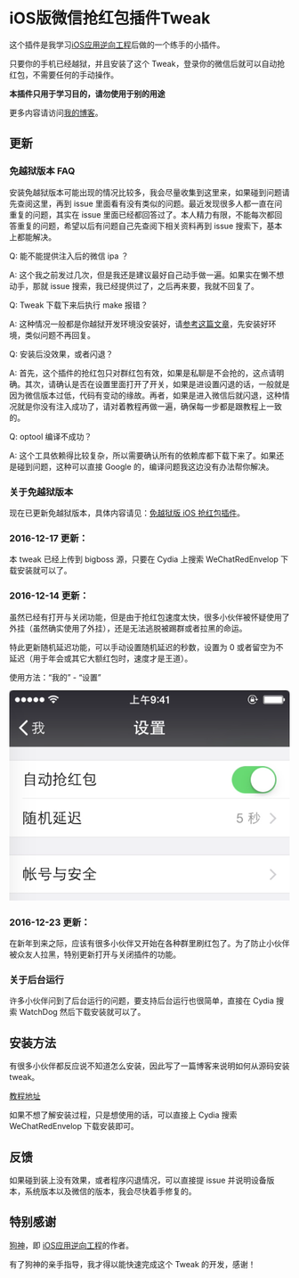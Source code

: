 # iOS版微信抢红包插件Tweak

这个插件是我学习[iOS应用逆向工程](https://www.amazon.cn/gp/product/B00VFDVY7E/ref=as_li_tf_tl?ie=UTF8&camp=536&creative=3200&creativeASIN=B00VFDVY7E&linkCode=as2&tag=buginux-23)后做的一个练手的小插件。

只要你的手机已经越狱，并且安装了这个 Tweak，登录你的微信后就可以自动抢红包，不需要任何的手动操作。

**本插件只用于学习目的，请勿使用于别的用途**

更多内容请访问[我的博客](http://www.swiftyper.com)。


## 更新

### 免越狱版本 FAQ

安装免越狱版本可能出现的情况比较多，我会尽量收集到这里来，如果碰到问题请先查阅这里，再到 issue 里面看有没有类似的问题。最近发现很多人都一直在问重复的问题，其实在 issue 里面已经都回答过了。本人精力有限，不能每次都回答重复的问题，希望以后有问题自己先查阅下相关资料再到 issue 搜索下，基本上都能解决。

Q: 能不能提供注入后的微信 ipa ？

A: 这个我之前发过几次，但是我还是建议最好自己动手做一遍。如果实在懒不想动手，那就 issue 搜索，我已经提供过了，之后再来要，我就不回复了。

Q: Tweak 下载下来后执行 make 报错？

A: 这种情况一般都是你越狱开发环境没安装好，请[参考这篇文章](http://www.swiftyper.com/2016/01/25/ios-tweak-install-guide/)，先安装好环境，类似问题不再回复。

Q: 安装后没效果，或者闪退？

A: 首先，这个插件的抢红包只对群红包有效，如果是私聊是不会抢的，这点请明确。其次，请确认是否在设置里面打开了开关，如果是进设置闪退的话，一般就是因为微信版本过低，代码有变动的缘故。再者，如果是进入微信后就闪退，这种情况就是你没有注入成功了，请对着教程再做一遍，确保每一步都是跟教程上一致的。

Q: optool 编译不成功？

A: 这个工具依赖得比较复杂，所以需要确认所有的依赖库都下载下来了。如果还是碰到问题，这种可以直接 Google 的，编译问题我这边没有办法帮你解决。

### 关于免越狱版本

现在已更新免越狱版本，具体内容请见：[免越狱版 iOS 抢红包插件](http://www.swiftyper.com/2016/12/26/wechat-redenvelop-tweak-for-non-jailbroken-iphone)。

### 2016-12-17 更新：

本 tweak 已经上传到 bigboss 源，只要在 Cydia 上搜索 WeChatRedEnvelop 下载安装就可以了。

### 2016-12-14 更新：

虽然已经有打开与关闭功能，但是由于抢红包速度太快，很多小伙伴被怀疑使用了外挂（虽然确实使用了外挂），还是无法逃脱被踢群或者拉黑的命运。

特此更新随机延迟功能，可以手动设置随机延迟的秒数，设置为 0 或者留空为不延迟（用于年会或其它大额红包时，速度才是王道）。

使用方法：“我的” - “设置”

![RedEnvelopDelay](./ScreenShots/RedEnvelopDelayNew.png)

### 2016-12-23 更新：

在新年到来之际，应该有很多小伙伴又开始在各种群里刷红包了。为了防止小伙伴被众友人拉黑，特别更新打开与关闭插件的功能。

### 关于后台运行

许多小伙伴问到了后台运行的问题，要支持后台运行也很简单，直接在 Cydia 搜索 WatchDog 然后下载安装就可以了。


## 安装方法

有很多小伙伴都反应说不知道怎么安装，因此写了一篇博客来说明如何从源码安装 tweak。

[教程地址](http://www.swiftyper.com/2016/01/25/ios-tweak-install-guide/)

如果不想了解安装过程，只是想使用的话，可以直接上 Cydia 搜索 WeChatRedEnvelop 下载安装即可。

## 反馈

如果碰到装上没有效果，或者程序闪退情况，可以直接提 issue 并说明设备版本，系统版本以及微信的版本，我会尽快着手修复的。

## 特别感谢

[狗神](https://github.com/iosre)，即 [iOS应用逆向工程](https://www.amazon.cn/gp/product/B00VFDVY7E/ref=as_li_tf_tl?ie=UTF8&camp=536&creative=3200&creativeASIN=B00VFDVY7E&linkCode=as2&tag=buginux-23)的作者。

有了狗神的亲手指导，我才得以能快速完成这个 Tweak 的开发，感谢！


